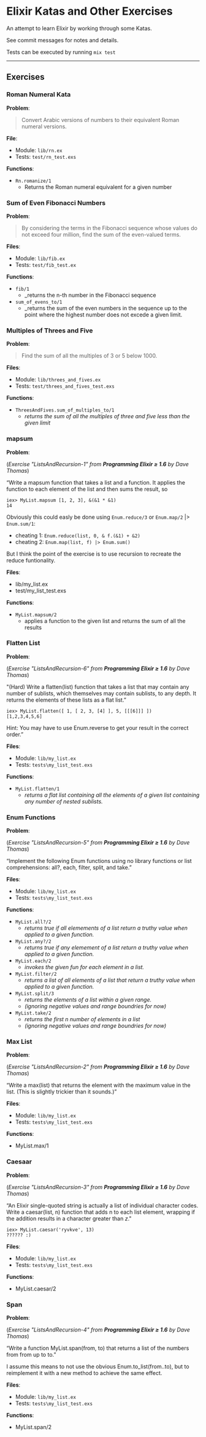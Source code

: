 # Elixir Katas and Other Exercises

An attempt to learn Elixir by working through some Katas.

See commit messages for notes and details.

Tests can be executed by running `mix test`

----

## Exercises

### Roman Numeral Kata

**Problem**: 

> Convert Arabic versions of numbers to their equivalent Roman numeral versions.

**File**:

* Module: `lib/rn.ex`
* Tests: `test/rn_test.exs`

**Functions**:

* `Rn.romanize/1`
    * Returns the Roman numeral equivalent for a given number

### Sum of Even Fibonacci Numbers

**Problem**:

> By considering the terms in the Fibonacci sequence whose values do not exceed four million, find the sum of the even-valued terms.

**Files**: 

* Module: `lib/fib.ex`
* Tests: `test/fib_test.ex`

**Functions**:

* `fib/1`
    * _returns the n-th number in the Fibonacci sequence
* `sum_of_evens_to/1`
    * _returns the sum of the even numbers in the sequence up to the point where the highest number does not excede a given limit.

### Multiples of Threes and Five

**Problem**: 

> Find the sum of all the multiples of 3 or 5 below 1000.

**Files**:

* Module: `lib/threes_and_fives.ex`
* Tests: `test/threes_and_fives_test.exs`

**Functions**:

* `ThreesAndFives.sum_of_multiples_to/1`
    * _returns the sum of all the multiples of three and five less than the given limit_

### mapsum

**Problem**: 

(_Exercise "ListsAndRecursion-1" from **Programming Elixir ≥ 1.6** by Dave Thomas_)

“Write a mapsum function that takes a list and a function. It
applies the function to each element of the list and then sums the
result, so​ 

    ​iex>​ MyList.mapsum [1, 2, 3], &(&1 * &1)​
    14

Obviously this could easly be done using `Enum.reduce/3` or `Enum.map/2` |> `Enum.sum/1`:

* cheating 1: `Enum.reduce(list, 0, & f.(&1) + &2)`
* cheating 2: `Enum.map(list, f) |> Enum.sum()`

But I think the point of the exercise is to use recursion to recreate the reduce funtionality.

**Files**:

* lib/my_list.ex
* test/my_list_test.exs

**Functions**:

* `MyList.mapsum/2`
    * applies a function to the given list and returns the sum of all the results


### Flatten List

**Problem**: 

(_Exercise "ListsAndRecursion-6" from **Programming Elixir ≥ 1.6** by Dave Thomas_)

"(Hard) Write a flatten(list) function that takes a list that may contain
any number of sublists, which themselves may contain sublists, to
any depth. It returns the elements of these lists as a flat list.”

    ​iex>​ MyList.flatten([ 1, [ 2, 3, [4] ], 5, [[[6]]] ])​
    [1,2,3,4,5,6]

Hint: You may have to use Enum.reverse to get your result in the
correct order.”

**Files**:

* Module: `lib/my_list.ex`
* Tests: `tests\my_list_test.exs`

**Functions**:

* `MyList.flatten/1`
    * _returns a flat list containing all the elements of a given list containing any number of nested sublists._


### Enum Functions

**Problem**: 

(_Exercise "ListsAndRecursion-5" from **Programming Elixir ≥ 1.6** by Dave Thomas_)

“Implement the following Enum functions using no library functions or
list comprehensions: all?, each, filter, split, and take.”

**Files**:

* Module: `lib/my_list.ex`
* Tests: `tests\my_list_test.exs`

**Functions**:

* `MyList.all?/2`
    * _returns true if all elemements of a list return a truthy value when applied to a given function._
* `MyList.any?/2`
    * _returns true if any elemement of a list return a truthy value when applied to a given function._
* `MyList.each/2`
    * _invokes the given fun for each element in a list._
* `MyList.filter/2`
    * _returns a list of all elements of a list that return a truthy value when applied to a given function._
* `MyList.split/3`
    * _returns the elements of a list within a given range._
    * _(ignoring negative values and range boundries for now)_
* `MyList.take/2`
    * _returns the first n number of elements in a list_
    * _(ignoring negative values and range boundries for now)_


### Max List

**Problem**: 

(_Exercise "ListsAndRecursion-2" from **Programming Elixir ≥ 1.6** by Dave Thomas_)

“Write a max(list) that returns the element with the maximum value in
the list. (This is slightly trickier than it sounds.)”

**Files**:

* Module: `lib/my_list.ex`
* Tests: `tests\my_list_test.exs`

**Functions**:

* MyList.max/1

### Caesaar

**Problem**:

(_Exercise "ListsAndRecursion-3" from **Programming Elixir ≥ 1.6** by Dave Thomas_)

“An Elixir single-quoted string is actually a list of individual
character codes. Write a caesar(list, n) function that adds n to
each list element, wrapping if the addition results in a
character greater than _z_." ​ 

    ​iex>​ MyList.caesar(​'ryvkve'​, 13)​ 
    ?????? :)

**Files**:

* Module: `lib/my_list.ex`
* Tests: `tests\my_list_test.exs`

**Functions**:

* MyList.caesar/2

### Span

**Problem**:

(_Exercise "ListsAndRecursion-4" from **Programming Elixir ≥ 1.6** by Dave Thomas_)

“Write a function MyList.span(from, to) that returns a list of the
numbers from from up to to.”

I assume this means to not use the obvious Enum.to_list(from..to), but to reimplement
it with a new method to achieve the same effect.

**Files**:

* Module: `lib/my_list.ex`
* Tests: `tests\my_list_test.exs`

**Functions**:

* MyList.span/2